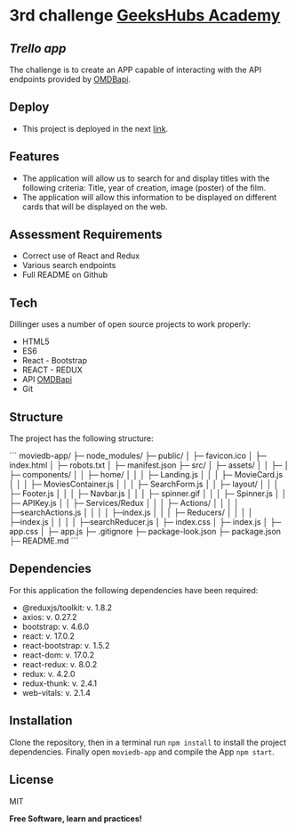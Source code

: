 # 3rd challenge [GeeksHubs Academy]
## _Trello app_



The challenge is to create an APP capable of interacting with the API endpoints provided by [OMDBapi].

## Deploy

- This project is deployed in the next [link].

## Features

- The application will allow us to search for and display titles with the following criteria: Title, year of creation, image (poster) of the film.
- The application will allow this information to be displayed on different cards that will be displayed on the web.


## Assessment Requirements

- Correct use of React and Redux
- Various search endpoints
- Full README on Github


## Tech

Dillinger uses a number of open source projects to work properly:

- HTML5
- ES6
- React - Bootstrap 
- REACT - REDUX
- API [OMDBapi]
- Git

## Structure

The project has the following structure:

´´´
moviedb-app/
├─ node_modules/
├─ public/
│  ├─ favicon.ico
│  ├─ index.html
│  ├─ robots.txt
│  ├─ manifest.json
├─ src/
│  ├─ assets/
│  │     ├─
│  ├─ components/
│  │     ├─ home/
│  │     │     ├─ Landing.js
│  │     │     ├─ MovieCard.js
│  │     │     ├─ MoviesContainer.js
│  │     │     ├─ SearchForm.js
│  │     ├─ layout/
│  │     │     ├─ Footer.js
│  │     │     ├─ Navbar.js
│  │     │     ├─ spinner.gif
│  │     │     ├─ Spinner.js
│  │     ├─ APIKey.js
│  │     ├─ Services/Redux
│  │     │     ├─ Actions/
│  │     │     │     ├─searchActions.js
│  │     │     │     ├─index.js
│  │     │     ├─ Reducers/
│  │     │     │     ├─index.js
│  │     │     │     ├─searchReducer.js
│  ├─ index.css
│  ├─ index.js
│  ├─ app.css
│  ├─ app.js
├─ .gitignore
├─ package-look.json
├─ package.json
├─ README.md
´´´

## Dependencies

For this application the following dependencies have been required:

- @reduxjs/toolkit: v. 1.8.2
- axios: v. 0.27.2
- bootstrap: v. 4.6.0
- react: v. 17.0.2
- react-bootstrap: v. 1.5.2
- react-dom: v. 17.0.2
- react-redux: v. 8.0.2
- redux: v. 4.2.0
- redux-thunk: v. 2.4.1
- web-vitals: v. 2.1.4

## Installation

Clone the repository, then in a terminal run `npm install` to install the project dependencies. Finally open `moviedb-app` and compile the App `npm start`.


## License

MIT

**Free Software, learn and practices!**




[OMDBapi]:<https://www.omdbapi.com/>
[GeeksHubs Academy]:<https://github.com/GeeksHubsAcademy>
[link]:<https://moviedb-app-final-challenge.netlify.app/>

